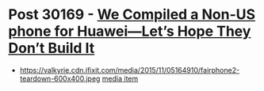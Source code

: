# Post 30169 - [We Compiled a Non-US phone for Huawei—Let’s Hope They Don’t Build It](https://www.ifixit.com/News/30169/we-compiled-a-non-us-phone-for-huawei-lets-hope-they-dont-build-it)

- https://valkyrie.cdn.ifixit.com/media/2015/11/05164910/fairphone2-teardown-600x400.jpeg [media item](media-27833.md)